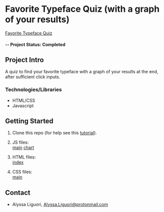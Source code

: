 # Favorite Typeface Quiz (with a graph of your results)

[Favorite Typeface Quiz](https://ali0003433.github.io/fav-typeface-quiz-with-graph/) <br> 

#### -- Project Status: Completed

## Project Intro
A quiz to find your favorite typeface with a graph of your results at the end, after sufficient click inputs. 

### Technologies/Libraries

* HTML/CSS 
* Javascript

## Getting Started

1. Clone this repo (for help see this [tutorial](https://help.github.com/articles/cloning-a-repository/)).

2. JS files:<br>
[main](https://github.com/ali0003433/fav-typeface-quiz-with-graph/blob/master/main.js)
[chart](https://github.com/ali0003433/fav-typeface-quiz-with-graph/blob/master/chart.js)

3. HTML files: <br>
[index](https://github.com/ali0003433/fav-typeface-quiz-with-graph/blob/master/index.html) <br>


4. CSS files: <br>
[main](https://github.com/ali0003433/fav-typeface-quiz-with-graph/blob/master/main.css) <br>


## Contact
* Alyssa Liguori, Alyssa.Liguori@protonmail.com 
